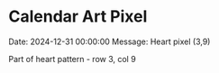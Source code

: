 # Calendar Art Pixel

Date: 2024-12-31 00:00:00
Message: Heart pixel (3,9)

Part of heart pattern - row 3, col 9
